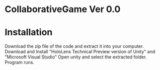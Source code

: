 # CollaborativeGame Ver 0.0

# Installation

Download the zip file of the code and extract it into your computer. Download and Install "HoloLens Technical Preview version of Unity" and "Microsoft Visual Studio" 
Open unity and select the extracted folder. Program runs. 
